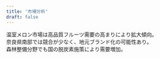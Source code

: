 ```yaml
---
title: '市場分析'
draft: false
---
```

温室メロン市場は高品質フルーツ需要の高まりにより拡大傾向。  
奈良県南部では競合が少なく、地元ブランド化の可能性あり。  
森林整備分野でも国の脱炭素施策により需要増加。